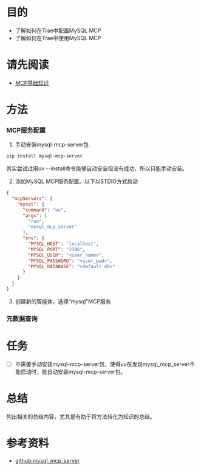 # 目的
* 了解如何在Trae中配置MySQL MCP
* 了解如何在Trae中使用MySQL MCP

# 请先阅读
* [MCP基础知识](MCP基础知识.md)

# 方法
### MCP服务配置
1. 手动安装mysql-mcp-server包
```bash
pip install mysql-mcp-server
```
其实尝试过用uv --install命令能够自动安装但没有成功，所以只能手动安装。

2. 添加MySQL MCP服务配置。以下以STDIO方式启动
```JSON
{
  "mcpServers": {
    "mysql": {
      "command": "uv",
      "args": [
        "run",
        "mysql_mcp_server"
      ],
      "env": {
        "MYSQL_HOST": "localhost",
        "MYSQL_PORT": "3306",
        "MYSQL_USER": "<user_name>",
        "MYSQL_PASSWORD": "<user_pwd>",
        "MYSQL_DATABASE": "<default_db>"
      }
    }
  }
}
```
3. 创建新的智能体，选择“mysql”MCP服务

### 元数据查询

# 任务
- [ ] 不需要手动安装mysql-mcp-server包，使得uv在发现mysql_mcp_server不能启动时，能自动安装mysql-mcp-server包。

# 总结
列出相关的总结内容，尤其是有助于将方法转化为知识的总结。

# 参考资料
* [github:mysql_mcp_server](https://github.com/designcomputer/mysql_mcp_server)



